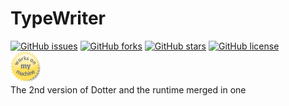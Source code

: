 # TypeWriter
[![GitHub issues](https://img.shields.io/github/issues/Dot-lua/TypeWriter)](https://github.com/Dot-lua/TypeWriter/issues)
[![GitHub forks](https://img.shields.io/github/forks/Dot-lua/TypeWriter)](https://github.com/Dot-lua/TypeWriter/network)
[![GitHub stars](https://img.shields.io/github/stars/Dot-lua/TypeWriter)](https://github.com/Dot-lua/TypeWriter/stargazers)
[![GitHub license](https://img.shields.io/github/license/Dot-lua/TypeWriter)](https://github.com/Dot-lua/TypeWriter/blob/master/LICENSE)
<br>
<img src="https://github.com/Dot-lua/TypeWriter/raw/master/readme.png" width="50px" height="50px"></img><br>
 The 2nd version of Dotter and the runtime merged in one
